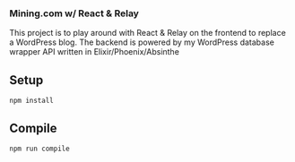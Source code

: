 ### Mining.com w/ React & Relay

This project is to play around with React & Relay on the frontend to replace a WordPress blog.
The backend is powered by my WordPress database wrapper API written in Elixir/Phoenix/Absinthe

## Setup

```
npm install
```

## Compile

```
npm run compile
```
